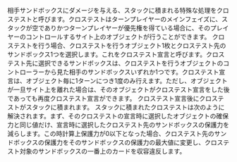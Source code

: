 相手サンドボックスにダメージを与える、スタックに積まれる特殊な処理をクロステストと呼びます。クロステストはターンプレイヤーのメインフェイズに、スタックが空でありかつターンプレイヤーが優先権を得ている場合に、そのプレイヤーのコントロールするサイト上のオブジェクトが行うことができます。
クロステストを行う場合、クロステストを行うオブジェクト1枚とクロステスト先のサンドボックス1つを選択します。これをクロステスト宣言と呼びます。クロステスト先に選択できるサンドボックスは、クロステストを行うオブジェクトのコントローラーから見た相手のサンドボックスいずれか1つです。クロステスト宣言は、オブジェクト毎に1ターンにつき1度のみ行えます。ただし、オブジェクトが一旦サイト上を離れた場合は、そのオブジェクトがクロステスト宣言をした後であっても再度クロステスト宣言ができます。
クロステスト宣言後にクロステストがスタックに積まれます。
スタックに積まれたクロステストは次のように解決されます。まず、そのクロステストの宣言時に選択したオブジェクトの確保力と同じ値だけ、宣言時に選択したクロステスト先のサンドボックスの保護力を減らします。この時計算上保護力が0以下となった場合、クロステスト先のサンドボックスの保護力をそのサンドボックスの保護力の最大値に変更し、クロステスト対象のサンドボックスの一番上のカードを収容違反します。